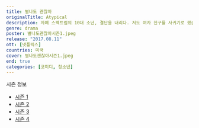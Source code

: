 ```yaml
---
title: 별나도 괜찮아
originalTitle: Atypical
description: 자폐 스펙트럼의 10대 소년, 결단을 내리다. 저도 여자 친구를 사귀기로 했습니다! 독립을 향한 위대한 첫걸음. 그와 더불어 다른 가족들도 자아 발견의 여정을 시작한다.
genre: drama
poster: 별나도괜찮아시즌1.jpeg
release: "2017.08.11"
ott: [넷플릭스]
countries: 미국
cover: 별나도괜찮아시즌1.jpeg
end: true
categories: [코미디, 청소년]
---
```


<div class="title bold">시즌 정보</div>

- [시즌 1](https://lesflix.github.io/drama/별나도괜찮아시즌1/)
- [시즌 2](https://lesflix.github.io/drama/별나도괜찮아시즌2/)
- [시즌 3](https://lesflix.github.io/drama/별나도괜찮아시즌3/)
- [시즌 4](https://lesflix.github.io/drama/별나도괜찮아시즌4/)
